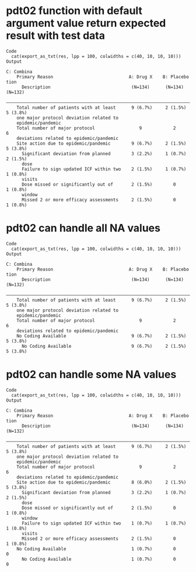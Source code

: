# pdt02 function with default argument value return expected result with test data

    Code
      cat(export_as_txt(res, lpp = 100, colwidths = c(40, 10, 10, 10)))
    Output
                                                                             C: Combina
        Primary Reason                             A: Drug X    B: Placebo      tion   
          Description                               (N=134)      (N=134)      (N=132)  
        ———————————————————————————————————————————————————————————————————————————————
        Total number of patients with at least      9 (6.7%)     2 (1.5%)     5 (3.8%) 
        one major protocol deviation related to                                        
        epidemic/pandemic                                                              
        Total number of major protocol                 9            2            6     
        deviations related to epidemic/pandemic                                        
        Site action due to epidemic/pandemic        9 (6.7%)     2 (1.5%)     5 (3.8%) 
          Significant deviation from planned        3 (2.2%)     1 (0.7%)     2 (1.5%) 
          dose                                                                         
          Failure to sign updated ICF within two    2 (1.5%)     1 (0.7%)     1 (0.8%) 
          visits                                                                       
          Dose missed or significantly out of       2 (1.5%)        0         1 (0.8%) 
          window                                                                       
          Missed 2 or more efficacy assessments     2 (1.5%)        0         1 (0.8%) 

# pdt02 can handle all NA values

    Code
      cat(export_as_txt(res, lpp = 100, colwidths = c(40, 10, 10, 10)))
    Output
                                                                             C: Combina
        Primary Reason                             A: Drug X    B: Placebo      tion   
          Description                               (N=134)      (N=134)      (N=132)  
        ———————————————————————————————————————————————————————————————————————————————
        Total number of patients with at least      9 (6.7%)     2 (1.5%)     5 (3.8%) 
        one major protocol deviation related to                                        
        epidemic/pandemic                                                              
        Total number of major protocol                 9            2            6     
        deviations related to epidemic/pandemic                                        
        No Coding Available                         9 (6.7%)     2 (1.5%)     5 (3.8%) 
          No Coding Available                       9 (6.7%)     2 (1.5%)     5 (3.8%) 

# pdt02 can handle some NA values

    Code
      cat(export_as_txt(res, lpp = 100, colwidths = c(40, 10, 10, 10)))
    Output
                                                                             C: Combina
        Primary Reason                             A: Drug X    B: Placebo      tion   
          Description                               (N=134)      (N=134)      (N=132)  
        ———————————————————————————————————————————————————————————————————————————————
        Total number of patients with at least      9 (6.7%)     2 (1.5%)     5 (3.8%) 
        one major protocol deviation related to                                        
        epidemic/pandemic                                                              
        Total number of major protocol                 9            2            6     
        deviations related to epidemic/pandemic                                        
        Site action due to epidemic/pandemic        8 (6.0%)     2 (1.5%)     5 (3.8%) 
          Significant deviation from planned        3 (2.2%)     1 (0.7%)     2 (1.5%) 
          dose                                                                         
          Dose missed or significantly out of       2 (1.5%)        0         1 (0.8%) 
          window                                                                       
          Failure to sign updated ICF within two    1 (0.7%)     1 (0.7%)     1 (0.8%) 
          visits                                                                       
          Missed 2 or more efficacy assessments     2 (1.5%)        0         1 (0.8%) 
        No Coding Available                         1 (0.7%)        0            0     
          No Coding Available                       1 (0.7%)        0            0     

